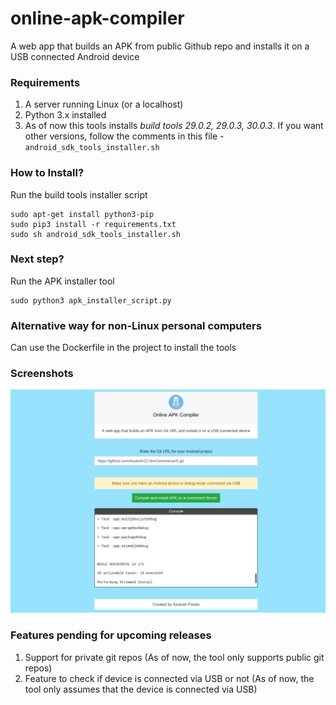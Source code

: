 # online-apk-compiler
A web app that builds an APK from public Github repo and installs it on a USB connected Android device

### Requirements

1. A server running Linux (or a localhost)
2. Python 3.x installed
3. As of now this tools installs <i>build tools 29.0.2, 29.0.3, 30.0.3</i>. 
   If you want other versions, follow the comments in this file - ```android_sdk_tools_installer.sh```


### How to Install?
Run the build tools installer script
```shell
sudo apt-get install python3-pip
sudo pip3 install -r requirements.txt
sudo sh android_sdk_tools_installer.sh
```
### Next step?
Run the APK installer tool
```shell
sudo python3 apk_installer_script.py
```

### Alternative way for non-Linux personal computers
Can use the Dockerfile in the project to install the tools


### Screenshots

<img src = "https://github.com/Asutosh11/online-apk-compiler/blob/main/screenshots/apk_installer.png">


### Features pending for upcoming releases
1. Support for private git repos (As of now, the tool only supports public git repos)
2. Feature to check if device is connected via USB or not (As of now, the tool only assumes that the device is connected via USB)

